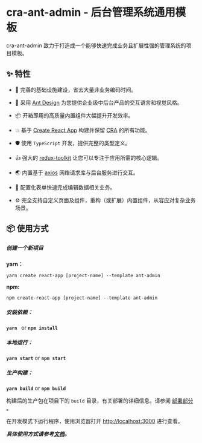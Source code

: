 # cra-ant-admin - 后台管理系统通用模板

cra-ant-admin 致力于打造成一个能够快速完成业务且扩展性强的管理系统的项目模板。

## ✨ 特性

- 🔨 完善的基础设施建设，省去大量非业务编码时间。
- 🌈 采用 [Ant Design](https://ant.design/index-cn) 为您提供企业级中后台产品的交互语言和视觉风格。
- 📦 开箱即用的高质量内置组件大幅提升开发效率。

- 💥 基于 [Create React App](https://github.com/facebook/create-react-app) 构建并保留 [CRA](https://facebook.github.io/create-react-app/docs/getting-started) 的所有功能。

- 🛡 使用 `TypeScript` 开发，提供完整的类型定义。
- 👍 强大的 [redux-toolkit](https://redux-toolkit.js.org/) 让您可以专注于应用所需的核心逻辑。
- 🌏 内置基于 [axios](https://www.axios-http.cn/) 网络请求库与后台服务进行交互。
- 🚀 配置化表单快速完成编辑数据相关业务。
- ⚙ 完全支持自定义页面及组件，重构（或扩展）内置组件，从容应对复杂业务场景。

## 📦 使用方式

##### 创建一个新项目

**yarn：**

`yarn create react-app [project-name] --template ant-admin`

**npm:**

`npm create-react-app [project-name] --template ant-admin`

##### 安装依赖：

**`yarn `** or **`npm install`**

##### 本地运行：

**`yarn start`** or **`npm start`**

##### 生产构建：

**`yarn build`** or **`npm build`**

构建后的生产包在项目下的 `build` 目录，有关部署的详细信息。请参阅 [部署部分](https://facebook.github.io/create-react-app/docs/deployment) 。

在开发模式下运行程序，使用浏览器打开 [http://localhost:3000](http://localhost:3000) 进行查看。

**_具体使用方式请参考[文档](https://strivelen.github.io/ant-admin-docs/)。_**
